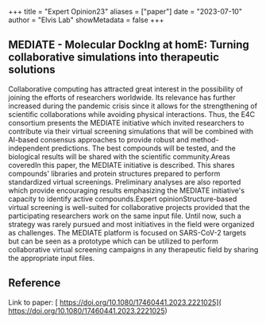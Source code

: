 +++
title = "Expert Opinion23"
aliases = ["paper"]
date = "2023-07-10"
author = "Elvis Lab"
showMetadata = false
+++

## MEDIATE - Molecular DockIng at homE: Turning collaborative simulations into therapeutic solutions

Collaborative computing has attracted great interest in the possibility of joining the efforts of researchers worldwide. Its relevance has further increased during the pandemic crisis since it allows for the strengthening of scientific collaborations while avoiding physical interactions. Thus, the E4C consortium presents the MEDIATE initiative which invited researchers to contribute via their virtual screening simulations that will be combined with AI-based consensus approaches to provide robust and method-independent predictions. The best compounds will be tested, and the biological results will be shared with the scientific community.Areas coveredIn this paper, the MEDIATE initiative is described. This shares compounds' libraries and protein structures prepared to perform standardized virtual screenings. Preliminary analyses are also reported which provide encouraging results emphasizing the MEDIATE initiative's capacity to identify active compounds.Expert opinionStructure-based virtual screening is well-suited for collaborative projects provided that the participating researchers work on the same input file. Until now, such a strategy was rarely pursued and most initiatives in the field were organized as challenges. The MEDIATE platform is focused on SARS-CoV-2 targets but can be seen as a prototype which can be utilized to perform collaborative virtual screening campaigns in any therapeutic field by sharing the appropriate input files.

## Reference

Link to paper: [ https://doi.org/10.1080/17460441.2023.2221025]( https://doi.org/10.1080/17460441.2023.2221025)
